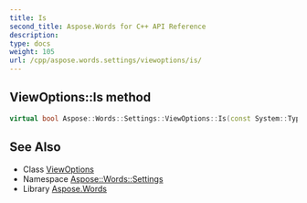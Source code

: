 ```yaml
---
title: Is
second_title: Aspose.Words for C++ API Reference
description: 
type: docs
weight: 105
url: /cpp/aspose.words.settings/viewoptions/is/
---
```

## ViewOptions::Is method




```cpp
virtual bool Aspose::Words::Settings::ViewOptions::Is(const System::TypeInfo &target) const override
```

## See Also

* Class [ViewOptions](../)
* Namespace [Aspose::Words::Settings](../../)
* Library [Aspose.Words](../../../)
